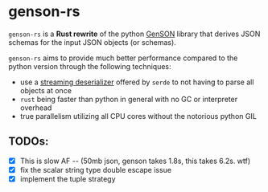 # genson-rs

`genson-rs` is a **Rust rewrite** of the python [GenSON](https://github.com/wolverdude/genson/) library that derives JSON schemas for the input JSON objects (or schemas).

`genson-rs` aims to provide much better performance compared to the python version through the following techniques:
- use a [streaming deserializer](https://docs.rs/serde_json/latest/serde_json/struct.StreamDeserializer.html) offered by `serde` to not having to parse all objects at once
- `rust` being faster than python in general with no GC or interpreter overhead
- true parallelism utilizing all CPU cores without the notorious python GIL

## TODOs:
- [x] This is slow AF -- (50mb json, genson takes 1.8s, this takes 6.2s. wtf)
- [x] fix the scalar string type double escape issue
- [x] implement the tuple strategy